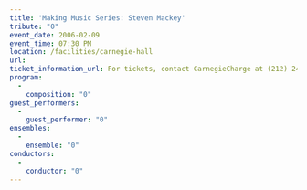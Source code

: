 ```yaml
---
title: 'Making Music Series: Steven Mackey'
tribute: "0"
event_date: 2006-02-09
event_time: 07:30 PM
location: /facilities/carnegie-hall
url: 
ticket_information_url: For tickets, contact CarnegieCharge at (212) 247-7800
program: 
  -
    composition: "0"
guest_performers: 
  -
    guest_performer: "0"
ensembles: 
  -
    ensemble: "0"
conductors: 
  -
    conductor: "0"
---
```

